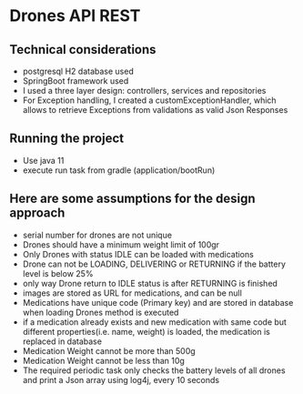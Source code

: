 # Drones API REST

## Technical considerations
* postgresql H2 database used
* SpringBoot framework used 
* I used a three layer design: controllers, services and repositories
* For Exception handling, I created a customExceptionHandler, which allows to retrieve Exceptions from validations as valid Json Responses 

## Running the project
* Use java 11
* execute run task from gradle (application/bootRun)

## Here are some assumptions for the design approach
* serial number for drones are not unique
* Drones should have a minimum weight limit of 100gr
* Only Drones with status IDLE can be loaded with medications
* Drone can not be LOADING, DELIVERING or RETURNING if the battery level is below 25%
* only way Drone return to IDLE status is after RETURNING is finished
* images are stored as URL for medications, and can be null
* Medications have unique code (Primary key) and are stored in database when loading Drones method is executed
* if a medication already exists and new medication with same code but different properties(i.e. name, weight) is loaded, the medication is replaced in database
* Medication Weight cannot be more than 500g
* Medication Weight cannot be less than 10g
* The required periodic task only checks the battery levels of all drones and print a Json array using log4j, every 10 seconds
